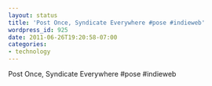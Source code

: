 ```yaml
---
layout: status
title: 'Post Once, Syndicate Everywhere #pose #indieweb'
wordpress_id: 925
date: 2011-06-26T19:20:58-07:00
categories:
- technology
---
```

Post Once, Syndicate Everywhere #pose #indieweb

